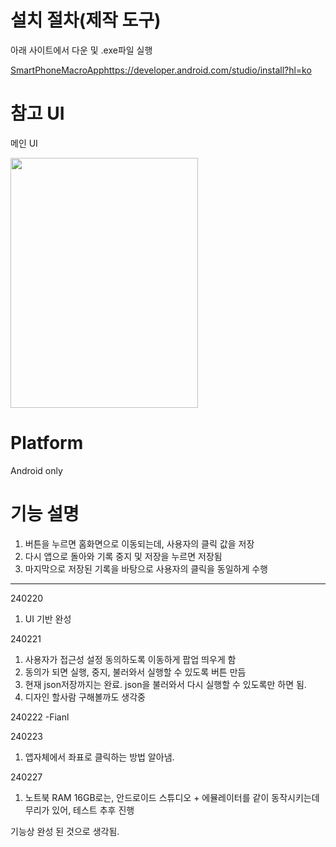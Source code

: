 # 설치 절차(제작 도구)

아래 사이트에서 다운 및 .exe파일 실행

[SmartPhoneMacroApp](https://developer.android.com/studio/install?hl=ko)https://developer.android.com/studio/install?hl=ko

# 참고 UI
메인 UI

<img src="https://github.com/EazyNick/SmartPhoneMacroApp/assets/123717093/abdcdc1c-5394-4ae8-a0ca-a31d82d5dab0" width="300" height="400">





# Platform
Android only




# 기능 설명
1. 버튼을 누르면 홈화면으로 이동되는데, 사용자의 클릭 값을 저장
2. 다시 앱으로 돌아와 기록 중지 및 저장을 누르면 저장됨
3. 마지막으로 저장된 기록을 바탕으로 사용자의 클릭을 동일하게 수행
----------------------------------------------------------------------------------------------------------------------------------------------------------------------------

240220

1. UI 기반 완성



240221
1. 사용자가 접근성 설정 동의하도록 이동하게 팝업 띄우게 함
2. 동의가 되면 실행, 중지, 불러와서 실행할 수 있도록 버튼 만듬
3. 현재 json저장까지는 완료. json을 불러와서 다시 실행할 수 있도록만 하면 됨.
4. 디자인 할사람 구해볼까도 생각중



240222
-Fianl


240223
1. 앱자체에서 좌표로 클릭하는 방법 알아냄.


240227
1. 노트북 RAM 16GB로는, 안드로이드 스튜디오 + 에뮬레이터를 같이 동작시키는데 무리가 있어, 테스트 추후 진행

기능상 완성 된 것으로 생각됨.


